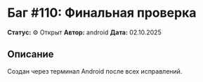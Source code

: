 # Баг #110: Финальная проверка

**Статус:** ⚙️ Открыт
**Автор:** android
**Дата:** 02.10.2025

## Описание
Создан через терминал Android после всех исправлений.
